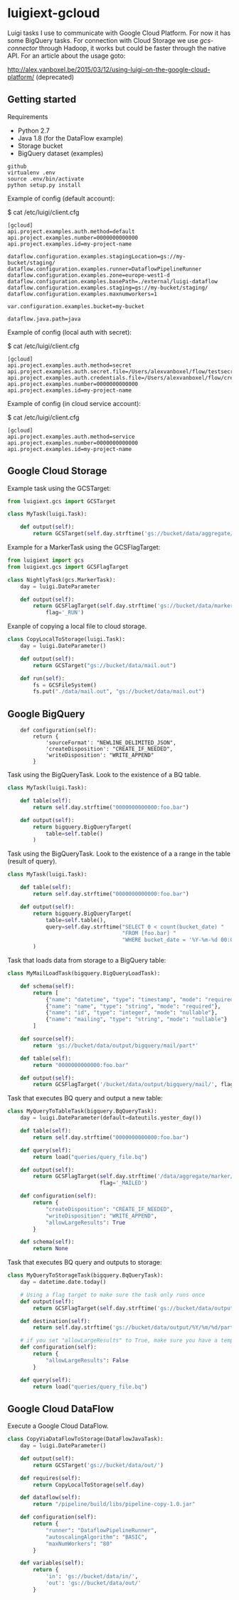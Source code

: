 # luigiext-gcloud

Luigi tasks I use to communicate with Google Cloud Platform. For now it has some 
BigQuery tasks. For connection with Cloud Storage we use *gcs-connector* through
Hadoop, it works but could be faster through the native API. For an article about 
the usage goto: 

http://alex.vanboxel.be/2015/03/12/using-luigi-on-the-google-cloud-platform/
(deprecated)


## Getting started

Requirements

* Python 2.7
* Java 1.8 (for the DataFlow example)
* Storage bucket
* BigQuery dataset (examples)


```
github 
virtualenv .env
source .env/bin/activate
python setup.py install
```


Example of config (default account):

 $ cat /etc/luigi/client.cfg

```
[gcloud]
api.project.examples.auth.method=default
api.project.examples.number=0000000000000
api.project.examples.id=my-project-name

dataflow.configuration.examples.stagingLocation=gs://my-bucket/staging/
dataflow.configuration.examples.runner=DataflowPipelineRunner
dataflow.configuration.examples.zone=europe-west1-d
dataflow.configuration.examples.basePath=./external/luigi-dataflow
dataflow.configuration.examples.staging=gs://my-bucket/staging/
dataflow.configuration.examples.maxnumworkers=1

var.configuration.examples.bucket=my-bucket

dataflow.java.path=java
```

Example of config (local auth with secret):

 $ cat /etc/luigi/client.cfg

```
[gcloud]
api.project.examples.auth.method=secret
api.project.examples.auth.secret.file=/Users/alexvanboxel/flow/testsecret.json
api.project.examples.auth.credentials.file=/Users/alexvanboxel/flow/credentials.json
api.project.examples.number=0000000000000
api.project.examples.id=my-project-name
```

Example of config (in cloud service account):

 $ cat /etc/luigi/client.cfg

```
[gcloud]
api.project.examples.auth.method=service
api.project.examples.number=0000000000000
api.project.examples.id=my-project-name
```

## Google Cloud Storage

Example task using the GCSTarget:

```python
from luigiext.gcs import GCSTarget

class MyTask(luigi.Task):

    def output(self):
        return GCSTarget(self.day.strftime('gs://bucket/data/aggregate/daily/foobar/%Y/%m/%d/'))
```

Example for a MarkerTask using the GCSFlagTarget: 

```python
from luigiext import gcs
from luigiext.gcs import GCSFlagTarget

class NightlyTask(gcs.MarkerTask):
    day = luigi.DateParameter

    def output(self):
        return GCSFlagTarget(self.day.strftime('gs://bucket/data/marker/foobar/%Y/%m/%d/'), 
            flag='_RUN')

```

Exanple of copying a local file to cloud storage.

```python
class CopyLocalToStorage(luigi.Task):
    day = luigi.DateParameter()

    def output(self):
        return GCSTarget("gs://bucket/data/mail.out")

    def run(self):
        fs = GCSFileSystem()
        fs.put("./data/mail.out", "gs://bucket/data/mail.out")
```

## Google BigQuery


```
    def configuration(self):
        return {
            'sourceFormat': "NEWLINE_DELIMITED_JSON",
            'createDisposition': "CREATE_IF_NEEDED",
            'writeDisposition': "WRITE_APPEND"
        }
```


Task using the BigQueryTask. Look to the existence of a BQ table.

```python
class MyTask(luigi.Task):

    def table(self):
        return self.day.strftime("0000000000000:foo.bar")

    def output(self):
        return bigquery.BigQueryTarget(
            table=self.table()
        )
```

Task using the BigQueryTask. Look to the existence of a a range in the table (result of query).

```python
class MyTask(luigi.Task):

    def table(self):
        return self.day.strftime("0000000000000:foo.bar")

    def output(self):
        return bigquery.BigQueryTarget(
            table=self.table(),
            query=self.day.strftime("SELECT 0 < count(bucket_date) "
                                    "FROM [foo.bar] "
                                    "WHERE bucket_date = '%Y-%m-%d 00:00:00 UTC'"),
        )
```

Task that loads data from storage to a BigQuery table:

```python
class MyMailLoadTask(bigquery.BigQueryLoadTask):

    def schema(self):
        return [
            {"name": "datetime", "type": "timestamp", "mode": "required"},
            {"name": "name", "type": "string", "mode": "required"},
            {"name": "id", "type": "integer", "mode": "nullable"},
            {"name": "mailing", "type": "string", "mode": "nullable"}
        ]

    def source(self):
        return 'gs://bucket/data/output/bigquery/mail/part*'

    def table(self):
        return "0000000000000:foo.bar"

    def output(self):
        return GCSFlagTarget('/bucket/data/output/bigquery/mail/', flag='_EXPORTED')
```

Task that executes BQ query and output a new table:

```python
class MyQueryToTableTask(bigquery.BqQueryTask):
    day = luigi.DateParameter(default=dateutils.yester_day())

    def table(self):
        return self.day.strftime("0000000000000:foo.bar")

    def query(self):
        return load("queries/query_file.bq")

    def output(self):
        return GCSFlagTarget(self.day.strftime('/data/aggregate/marker/mail/%Y/%m/%d/'),
                             flag='_MAILED')

    def configuration(self):
        return {
            "createDisposition": "CREATE_IF_NEEDED",
            "writeDisposition": "WRITE_APPEND",
            "allowLargeResults": True
        }

    def schema(self):
        return None

```

Task that executes BQ query and outputs to storage:

```python
class MyQueryToStorageTask(bigquery.BqQueryTask):
    day = datetime.date.today()

    # Using a flag target to make sure the task only runs once
    def output(self):
        return GCSFlagTarget(self.day.strftime('gs://bucket/data/output/%Y/%m/%d/',flag='_PHASE_03_SQLEXPORT'))

    def destination(self):
        return self.day.strftime('gs://bucket/data/output/%Y/%m/%d/part-r-*.avro')

    # if you set "allowLargeResults" to True, make sure you have a temp DataSet configured
    def configuration(self):
        return {
            "allowLargeResults": False
        }

    def query(self):
        return load("queries/query_file.bq")

```


## Google Cloud DataFlow

Execute a Google Cloud DataFlow.

```python
class CopyViaDataFlowToStorage(DataFlowJavaTask):
    day = luigi.DateParameter()

    def output(self):
        return GCSTarget('gs://bucket/data/out/')

    def requires(self):
        return CopyLocalToStorage(self.day)

    def dataflow(self):
        return "/pipeline/build/libs/pipeline-copy-1.0.jar"

    def configuration(self):
        return {
            "runner": "DataflowPipelineRunner",
            "autoscalingAlgorithm": "BASIC",
            "maxNumWorkers": "80"
        }

    def variables(self):
        return {
            'in': 'gs://bucket/data/in/',
            'out': 'gs://bucket/data/out/'
        }
```

